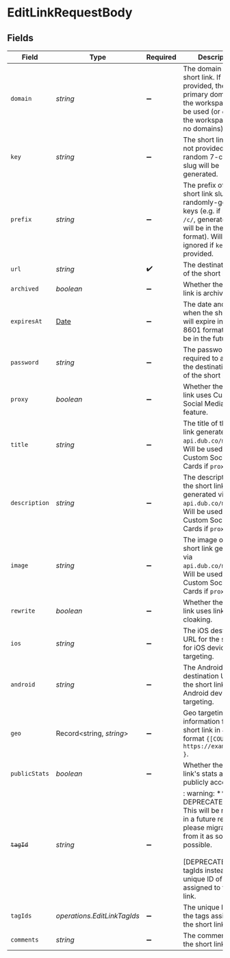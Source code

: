 # EditLinkRequestBody


## Fields

| Field                                                                                                                                                                                                            | Type                                                                                                                                                                                                             | Required                                                                                                                                                                                                         | Description                                                                                                                                                                                                      |
| ---------------------------------------------------------------------------------------------------------------------------------------------------------------------------------------------------------------- | ---------------------------------------------------------------------------------------------------------------------------------------------------------------------------------------------------------------- | ---------------------------------------------------------------------------------------------------------------------------------------------------------------------------------------------------------------- | ---------------------------------------------------------------------------------------------------------------------------------------------------------------------------------------------------------------- |
| `domain`                                                                                                                                                                                                         | *string*                                                                                                                                                                                                         | :heavy_minus_sign:                                                                                                                                                                                               | The domain of the short link. If not provided, the primary domain for the workspace will be used (or `dub.sh` if the workspace has no domains).                                                                  |
| `key`                                                                                                                                                                                                            | *string*                                                                                                                                                                                                         | :heavy_minus_sign:                                                                                                                                                                                               | The short link slug. If not provided, a random 7-character slug will be generated.                                                                                                                               |
| `prefix`                                                                                                                                                                                                         | *string*                                                                                                                                                                                                         | :heavy_minus_sign:                                                                                                                                                                                               | The prefix of the short link slug for randomly-generated keys (e.g. if prefix is `/c/`, generated keys will be in the `/c/:key` format). Will be ignored if `key` is provided.                                   |
| `url`                                                                                                                                                                                                            | *string*                                                                                                                                                                                                         | :heavy_check_mark:                                                                                                                                                                                               | The destination URL of the short link.                                                                                                                                                                           |
| `archived`                                                                                                                                                                                                       | *boolean*                                                                                                                                                                                                        | :heavy_minus_sign:                                                                                                                                                                                               | Whether the short link is archived.                                                                                                                                                                              |
| `expiresAt`                                                                                                                                                                                                      | [Date](https://developer.mozilla.org/en-US/docs/Web/JavaScript/Reference/Global_Objects/Date)                                                                                                                    | :heavy_minus_sign:                                                                                                                                                                                               | The date and time when the short link will expire in ISO-8601 format. Must be in the future.                                                                                                                     |
| `password`                                                                                                                                                                                                       | *string*                                                                                                                                                                                                         | :heavy_minus_sign:                                                                                                                                                                                               | The password required to access the destination URL of the short link.                                                                                                                                           |
| `proxy`                                                                                                                                                                                                          | *boolean*                                                                                                                                                                                                        | :heavy_minus_sign:                                                                                                                                                                                               | Whether the short link uses Custom Social Media Cards feature.                                                                                                                                                   |
| `title`                                                                                                                                                                                                          | *string*                                                                                                                                                                                                         | :heavy_minus_sign:                                                                                                                                                                                               | The title of the short link generated via `api.dub.co/metatags`. Will be used for Custom Social Media Cards if `proxy` is true.                                                                                  |
| `description`                                                                                                                                                                                                    | *string*                                                                                                                                                                                                         | :heavy_minus_sign:                                                                                                                                                                                               | The description of the short link generated via `api.dub.co/metatags`. Will be used for Custom Social Media Cards if `proxy` is true.                                                                            |
| `image`                                                                                                                                                                                                          | *string*                                                                                                                                                                                                         | :heavy_minus_sign:                                                                                                                                                                                               | The image of the short link generated via `api.dub.co/metatags`. Will be used for Custom Social Media Cards if `proxy` is true.                                                                                  |
| `rewrite`                                                                                                                                                                                                        | *boolean*                                                                                                                                                                                                        | :heavy_minus_sign:                                                                                                                                                                                               | Whether the short link uses link cloaking.                                                                                                                                                                       |
| `ios`                                                                                                                                                                                                            | *string*                                                                                                                                                                                                         | :heavy_minus_sign:                                                                                                                                                                                               | The iOS destination URL for the short link for iOS device targeting.                                                                                                                                             |
| `android`                                                                                                                                                                                                        | *string*                                                                                                                                                                                                         | :heavy_minus_sign:                                                                                                                                                                                               | The Android destination URL for the short link for Android device targeting.                                                                                                                                     |
| `geo`                                                                                                                                                                                                            | Record<string, *string*>                                                                                                                                                                                         | :heavy_minus_sign:                                                                                                                                                                                               | Geo targeting information for the short link in JSON format `{[COUNTRY]: https://example.com }`.                                                                                                                 |
| `publicStats`                                                                                                                                                                                                    | *boolean*                                                                                                                                                                                                        | :heavy_minus_sign:                                                                                                                                                                                               | Whether the short link's stats are publicly accessible.                                                                                                                                                          |
| ~~`tagId`~~                                                                                                                                                                                                      | *string*                                                                                                                                                                                                         | :heavy_minus_sign:                                                                                                                                                                                               | : warning: ** DEPRECATED **: This will be removed in a future release, please migrate away from it as soon as possible.<br/><br/>[DEPRECATED] (use tagIds instead): The unique ID of the tag assigned to the short link. |
| `tagIds`                                                                                                                                                                                                         | *operations.EditLinkTagIds*                                                                                                                                                                                      | :heavy_minus_sign:                                                                                                                                                                                               | The unique IDs of the tags assigned to the short link.                                                                                                                                                           |
| `comments`                                                                                                                                                                                                       | *string*                                                                                                                                                                                                         | :heavy_minus_sign:                                                                                                                                                                                               | The comments for the short link.                                                                                                                                                                                 |